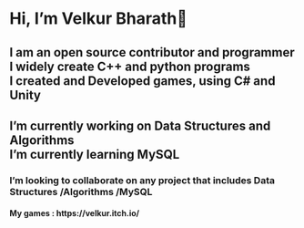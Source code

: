 <h1>Hi, I’m Velkur Bharath<g-emoji class="g-emoji" alias="wave" fallback-src="https://github.githubassets.com/images/icons/emoji/unicode/1f44b.png">👋</g-emoji></h1>
<h2>I am an open source contributor and programmer<br>I widely create C++ and python programs<br>I created and Developed games, using C# and Unity</h2>
<h2>I’m currently working on Data Structures and Algorithms<br>I’m currently learning MySQL</h2>
<h3>I’m looking to collaborate on any project that includes Data Structures /Algorithms /MySQL</h3>

<h4>My games : https://velkur.itch.io/</h4>
<!---
Velkur-Bharath/Velkur-Bharath is a ✨ special ✨ repository because its `README.md` (this file) appears on your GitHub profile.
You can click the Preview link to take a look at your changes.
--->
